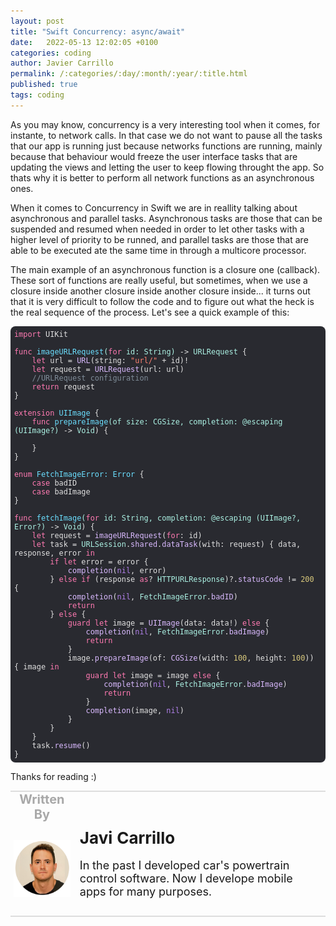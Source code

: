```yaml
---
layout: post
title: "Swift Concurrency: async/await"
date:   2022-05-13 12:02:05 +0100
categories: coding
author: Javier Carrillo
permalink: /:categories/:day/:month/:year/:title.html
published: true
tags: coding
---
```

As you may know, concurrency is a very interesting tool when it comes, for instante, to network calls. In that case we do not want to pause all the tasks that our app is running just because networks functions are running, mainly because that behaviour would freeze the user interface tasks that are updating the views and letting the user to keep flowing throught the app. So thats why it is better to perform all network functions as an asynchronous ones.

When it comes to Concurrency in Swift we are in reallity talking about asynchronous and parallel tasks. Asynchronous tasks are those that can be suspended and resumed when needed in order to let other tasks with a higher level of priority to be runned, and parallel tasks are those that are able to be executed ate the same time in through a multicore processor.

The main example of an asynchronous function is a closure one (callback). These sort of functions are really useful, but sometimes, when we use a closure inside another closure inside another closure inside... it turns out that it is very difficult to follow the code and to figure out what the heck is the real sequence of the process. Let's see a quick example of this:

<style>.hljs-name{color:#DABAFF;}.hljs-selector-class{color:#DABAFF;}.hljs-comment{color:#7F8C98;}.hljs-keyword{color:#FF7AB2;}.hljs-meta{color:#B281EB;}.hljs-title{color:#6BDFFF;}.hljs{color:#E0E0E0;padding:0.5em;display:block;}.hljs-emphasis{font-style:italic;}.hljs-quote{color:#7F8C98;}.hljs-attribute{color:#DABAFF;}.hljs-class{color:#6BDFFF;}.hljs-tag{color:#DABAFF;}.hljs-symbol{color:#FF8170;}.hljs-deletion{color:#DABAFF;}.hljs-params{color:#ACF2E4;}.hljs-type{color:#ACF2E4;}.hljs-regexp{color:#DABAFF;}.hljs-bullet{color:#FF8170;}.hljs-function{color:#6BDFFF;}.hljs-addition{color:#FF8170;}.hljs-builtin-name{color: #B281EB;}.hljs-number{color: #D9C97C;}.hljs-literal{color: #B281EB;}.hljs-string{color:#FF8170;}.hljs-selector-id{color:#DABAFF;}.hljs-variable{color:#DABAFF;}.hljs-section{color:#6BDFFF;}.hljs-selector-tag{color:#FF7AB2;}.hljs-template-variable{color:#DABAFF;}.hljs-strong{font-weight:bold;}.hljs-built_in{color: #B281EB;}.hljs-link{color:#DABAFF;}</style>

<pre style="background-color: #FDFDFD; border-top: 0px solid gray; border-left: 0px solid gray; border-right: 0px solid gray; border-bottom: 0px solid #DDDDDD"><code class="hljs" style="background:#292A30;border-radius:8px"><span class="hljs-keyword">import</span> UIKit

<span class="hljs-function"><span class="hljs-keyword">func</span> <span class="hljs-title">imageURLRequest</span><span class="hljs-params">(<span class="hljs-keyword">for</span> id: String)</span></span> -&gt; <span class="hljs-type">URLRequest</span> {
    <span class="hljs-keyword">let</span> url =<span class="hljs-attribute"> URL</span>(string: <span class="hljs-string">"url/"</span> + id)!
    <span class="hljs-keyword">let</span> request =<span class="hljs-attribute"> URLRequest</span>(url: url)
    <span class="hljs-comment">//URLRequest configuration</span>
    <span class="hljs-keyword">return</span> request
}

<span class="hljs-class"><span class="hljs-keyword">extension</span> <span class="hljs-title">UIImage</span> </span>{
    <span class="hljs-function"><span class="hljs-keyword">func</span> <span class="hljs-title">prepareImage</span><span class="hljs-params">(of size: CGSize, completion: @escaping <span class="hljs-params">(UIImage?)</span></span></span> -&gt; <span class="hljs-type">Void</span>) {
        
    }
}

<span class="hljs-class"><span class="hljs-keyword">enum</span> <span class="hljs-title">FetchImageError</span>: <span class="hljs-title">Error</span> </span>{
    <span class="hljs-keyword">case</span> badID
    <span class="hljs-keyword">case</span> badImage
}

<span class="hljs-function"><span class="hljs-keyword">func</span> <span class="hljs-title">fetchImage</span><span class="hljs-params">(<span class="hljs-keyword">for</span> id: String, completion: @escaping <span class="hljs-params">(UIImage?, Error?)</span></span></span> -&gt; <span class="hljs-type">Void</span>) {
    <span class="hljs-keyword">let</span> request =<span class="hljs-attribute"> imageURLRequest</span>(<span class="hljs-keyword">for</span>: id)
    <span class="hljs-keyword">let</span> task = <span class="hljs-type">URLSession</span>.<span class="hljs-attribute">shared</span>.<span class="hljs-attribute">dataTask</span>(with: request) { data, response, error <span class="hljs-keyword">in</span>
        <span class="hljs-keyword">if</span> <span class="hljs-keyword">let</span> error = error {
           <span class="hljs-attribute"> completion</span>(<span class="hljs-literal">nil</span>, error)
        } <span class="hljs-keyword">else</span> <span class="hljs-keyword">if</span> (response <span class="hljs-keyword">as</span>? <span class="hljs-type">HTTPURLResponse</span>)?.<span class="hljs-attribute">statusCode</span> != <span class="hljs-number">200</span> {
           <span class="hljs-attribute"> completion</span>(<span class="hljs-literal">nil</span>, <span class="hljs-type">FetchImageError</span>.<span class="hljs-attribute">badID</span>)
            <span class="hljs-keyword">return</span>
        } <span class="hljs-keyword">else</span> {
            <span class="hljs-keyword">guard</span> <span class="hljs-keyword">let</span> image =<span class="hljs-attribute"> UIImage</span>(data: data!) <span class="hljs-keyword">else</span> {
               <span class="hljs-attribute"> completion</span>(<span class="hljs-literal">nil</span>, <span class="hljs-type">FetchImageError</span>.<span class="hljs-attribute">badImage</span>)
                <span class="hljs-keyword">return</span>
            }
            image.<span class="hljs-attribute">prepareImage</span>(of:<span class="hljs-attribute"> CGSize</span>(width: <span class="hljs-number">100</span>, height: <span class="hljs-number">100</span>)) { image <span class="hljs-keyword">in</span>
                <span class="hljs-keyword">guard</span> <span class="hljs-keyword">let</span> image = image <span class="hljs-keyword">else</span> {
                   <span class="hljs-attribute"> completion</span>(<span class="hljs-literal">nil</span>, <span class="hljs-type">FetchImageError</span>.<span class="hljs-attribute">badImage</span>)
                    <span class="hljs-keyword">return</span>
                }
               <span class="hljs-attribute"> completion</span>(image, <span class="hljs-literal">nil</span>)
            }
        }
    }
    task.<span class="hljs-attribute">resume</span>()
}
</code></pre>




Thanks for reading :)

<table style="width: 100%; overflow: scroll; border-right: 0px solid gray; border-left: 0px solid gray">
    <tr style="border-right: 0px solid gray; border-left: 0px solid gray">
        <td style="width: 20%; border-top: 2px solid #DDDDDD; border-left: 0px solid gray; border-right: 0px solid gray; border-bottom: 0px solid gray; text-align: center; vertical-align: center; padding: 0px">
            <p style="color: #A8A8A8; font-size: 20px; margin: 0px 0px"><b>Written By</b></p>
        </td>
        <td style="border-top: 2px solid #DDDDDD; border-left: 0px solid gray; border-right: 0px solid gray; border-bottom: 0px solid gray; text-align: center; vertical-align: center; padding: 0px">
            <p style="color: #A8A8A8; font-size: 20px"><b></b></p>
        </td>
    </tr>
    <tr style="border-right: 0px solid gray; border-left: 0px solid gray">
        <td style="border-top: 0px solid gray; border-left: 0px solid gray; border-right: 0px solid gray; border-bottom: 2px solid #DDDDDD; color: gray; font-size: 20px; background-color: #FDFDFD; text-align: center; vertical-align: center; horizontal-align: center; padding: 5px">
        <img style="display: block; margin-left: auto; margin-right: auto; width: 100%; object-fit: contain" src="/assets/img/yo.png">
        </td>
        <td style="border-top: 0px solid gray; border-left: 0px solid gray; border-right: 0px solid gray; border-bottom: 2px solid #DDDDDD; background-color: #FDFDFD; text-align: left; vertical-align: center; padding: 10px">
            <p style="font-size: 26px; margin: 0px 0px"><b>Javi Carrillo</b></p>
            <p style="font-size: 18px">In the past I developed car's powertrain control software. Now I develope mobile apps for many purposes.</p>
        </td>
    </tr>
</table>




